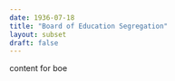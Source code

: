 ```yaml
---
date: 1936-07-18
title: "Board of Education Segregation"
layout: subset
draft: false
---
```


content for boe
